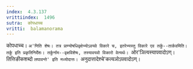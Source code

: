 ```yaml
---
index:  4.3.137
vrittiindex:  1496
sutra:  कोपधाच्च
vritti:  balamanorama 
---
```


कोपधाच्च। `अ'णिति शेषः। तत्र प्राण्योषधिवृक्षेभ्योऽवयवे विकारे च, इतरेभ्यस्तु विकारे एव तर्कु--तार्कवमिति। तर्कु इति प्रकृतिनिर्देशः। तर्कुर्नाम--वृक्षविशेषः, तस्यावयवो विकारो वेत्यर्थः। `ओर'ञित्यस्यापवादोऽण्। तित्तिङीकशब्दो `लघावन्ते' इति मध्योदात्तः। `अनुदात्तादेश्चे'कत्यञोऽपवादोऽण्। 


